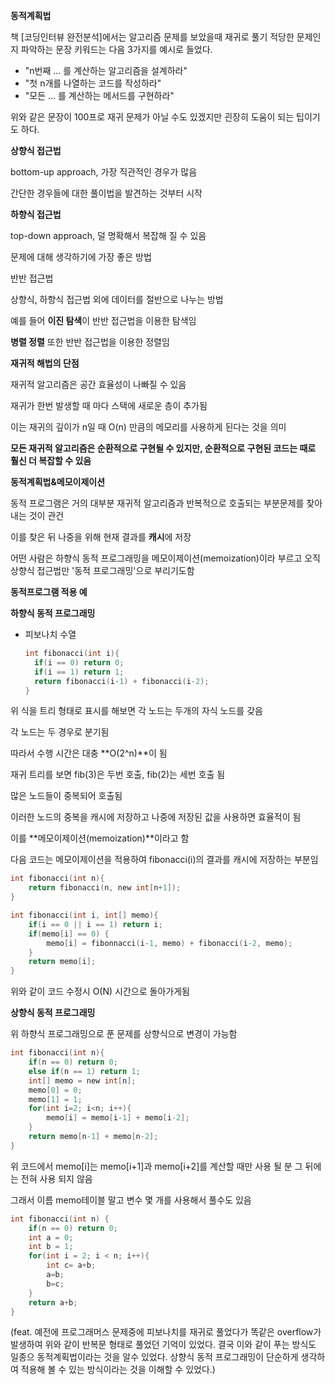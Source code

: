 **동적계획법**

책 [코딩인터뷰 완전분석]에서는 알고리즘 문제를 보았을때 재귀로 풀기 적당한 문제인지 파악하는 문장 키워드는 다음 3가지를 예시로 들었다.

- "n번째 ... 를 계산하는 알고리즘을 설계하라"
- "첫 n개를 나열하는 코드를 작성하라"
- "모든 ... 를 계산하는 메서드를 구현하라"

위와 같은 문장이 100프로 재귀 문제가 아닐 수도 있겠지만 괸장히 도움이 되는 팁이기도 하다. 



**상향식 접근법**

bottom-up approach, 가장 직관적인 경우가 많음

간단한 경우들에 대한 풀이법을 발견하는 것부터 시작



**하향식 접근법**

 top-down approach, 덜 명확해서 복잡해 질 수 있음 

문제에 대해 생각하기에 가장 좋은 방법



반반 접근법

상향식, 하향식 접근법 외에 데이터를 절반으로 나누는 방법

예를 들어 **이진 탐색**이 반반 접근법을 이용한 탐색임

**병렬 정렬** 또한 반반 접근법을 이용한 정렬임



**재귀적 해법의 단점**

재귀적 알고리즘은 공간 효율성이 나빠질 수 있음

재귀가 한번 발생할 때 마다 스택에 새로운 층이 추가됨

이는 재귀의 깊이가 n일 때 O(n) 만큼의 메모리를 사용하게 된다는 것을 의미

**모든 재귀적 알고리즘은 순환적으로 구현될 수 있지만, 순환적으로 구현된 코드는 때로 훨신 더 복잡할 수 있음**



**동적계획법&메모이제이션**

동적 프로그램은 거의 대부분 재귀적 알고리즘과 반복적으로 호출되는 부분문제를 찾아내는 것이 관건

이를 찾은 뒤 나중을 위해 현재 결과를 **캐시**에 저장

어떤 사람은 하향식 동적 프로그래밍을 메모이제이션(memoization)이라 부르고 오직 상향식 접근법만 '동적 프로그래밍'으로 부리기도함



**동적프로그램 적용 예**

**하향식 동적 프로그래밍**

- 피보나치 수열

  ```c
  int fibonacci(int i){
  	if(i == 0) return 0;
  	if(i == 1) return 1;
  	return fibonacci(i-1) + fibonacci(i-2);
  }
  ```

위 식을 트리 형태로 표시를 해보면 각 노드는 두개의 자식 노드를 갖음

각 노드는 두 경우로 분기됨

따라서 수행 시간은 대충 **O(2^n)**이 됨

재귀 트리를 보면 fib(3)은 두번 호출, fib(2)는 세번 호출 됨 

많은 노드들이 중복되어 호출됨

이러한 노드의 중복을 캐시에 저장하고 나중에 저장된 값을 사용하면 효율적이 됨

이를 **메모이제이션(memoization)**이라고 함

다음 코드는 메모이제이션을 적용하여 fibonacci(i)의 결과를 캐시에 저장하는 부분임

```c
int fibonacci(int n){
	return fibonacci(n, new int[n+1]);
}

int fibonacci(int i, int[] memo){
	if(i == 0 || i == 1) return i;
	if(memo[i] == 0) {
		memo[i] = fibonnacci(i-1, memo) + fibonacci(i-2, memo);
	}
	return memo[i];
}
```

위와 같이 코드 수정시 O(N) 시간으로 돌아가게됨



**상향식 동적 프로그래밍**

위 하향식 프로그래밍으로 푼 문제를 상향식으로 변경이 가능함

```c
int fibonacci(int n){
	if(n == 0) return 0;
	else if(n == 1) return 1;
	int[] memo = new int[n];
	memo[0] = 0; 
	memo[1] = 1;
	for(int i=2; i<n; i++){
		memo[i] = memo[i-1] + memo[i-2];
	}
	return memo[n-1] + memo[n-2];
}
```

위 코드에서 memo[i]는 memo[i+1]과 memo[i+2]를 계산할 때만 사용 될 분 그 뒤에는 전혀 사용 되지 않음

그래서 이름 memo테이블 말고 변수 몇 개를 사용해서 풀수도 있음

```c
int fibonacci(int n) {
	if(n == 0) return 0; 
	int a = 0; 
	int b = 1; 
	for(int i = 2; i < n; i++){
		int c= a+b; 
		a=b;
		b=c;
	}
	return a+b;
}
```



(feat. 예전에 프로그래머스 문제중에 피보나치를 재귀로 풀었다가 똑같은 overflow가 발생하여 위와 같이 반복문 형태로 풀었던 기억이 있었다. 결국 이와 같이 푸는 방식도 일종으 동적계획법이라는 것을 알수 있었다. 상향식 동적 프로그래밍이 단순하게 생각하여 적용해 볼 수 있는 방식이라는 것을 이해할 수 있었다.)















